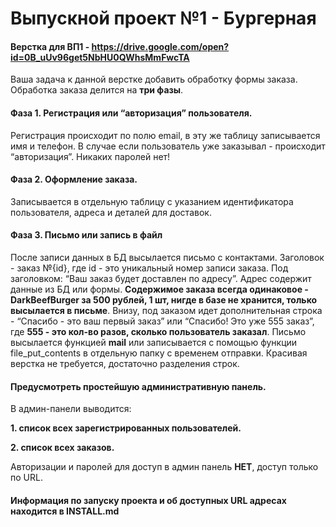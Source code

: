 # Выпускной проект №1 - Бургерная
#### Верстка для ВП1 - https://drive.google.com/open?id=0B_uUv96get5NbHU0QWhsMmFwcTA
Ваша задача к данной верстке добавить обработку формы заказа.
Обработка заказа делится на **три фазы**.
#### Фаза 1​. Регистрация или “авторизация” пользователя.
Регистрация происходит по полю email, в эту же таблицу записывается имя и
телефон. В случае если пользователь уже заказывал - происходит “авторизация”.
Никаких паролей нет!
#### Фаза 2​. Оформление заказа.
Записывается в отдельную таблицу с указанием идентификатора
пользователя, адреса и деталей для доставок.
#### Фаза 3​. Письмо или запись в файл
После записи данных в БД высылается письмо с контактами. Заголовок - заказ
№{id}, где id - это уникальный номер записи заказа. Под заголовком: “Ваш заказ будет
доставлен по адресу”. Адрес содержит данные из БД или формы. **Содержимое заказа
всегда одинаковое - DarkBeefBurger за 500 рублей, 1 шт, нигде в базе не хранится,
только высылается в письме**. Внизу, под заказом идет дополнительная строка -
“Спасибо - это ваш первый заказ” или “Спасибо! Это уже 555 заказ”, где **555 - это
кол-во разов, сколько пользователь заказал**. Письмо высылается функцией **mail** или
записывается с помощью функции file_put_contents в отдельную папку с временем
отправки. Красивая верстка не требуется, достаточно разделения строк.
#### Предусмотреть простейшую административную панель.
В админ-панели выводится:

**1. список всех зарегистрированных пользователей.**

**2. список всех заказов.**

Авторизации и паролей для доступ в админ панель **НЕТ**, доступ только по
URL.

#### Информация по запуску проекта и об доступных URL адресах  находится в INSTALL.md
